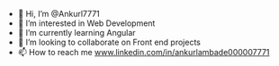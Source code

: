 - 👋 Hi, I’m @Ankurl7771
- 👀 I’m interested in Web Development
- 🌱 I’m currently learning Angular
- 💞️ I’m looking to collaborate on Front end projects 
- 📫 How to reach me www.linkedin.com/in/ankurlambade000007771

<!---
Ankurl7771/Ankurl7771 is a ✨ special ✨ repository because its `README.md` (this file) appears on your GitHub profile.
You can click the Preview link to take a look at your changes.
--->
